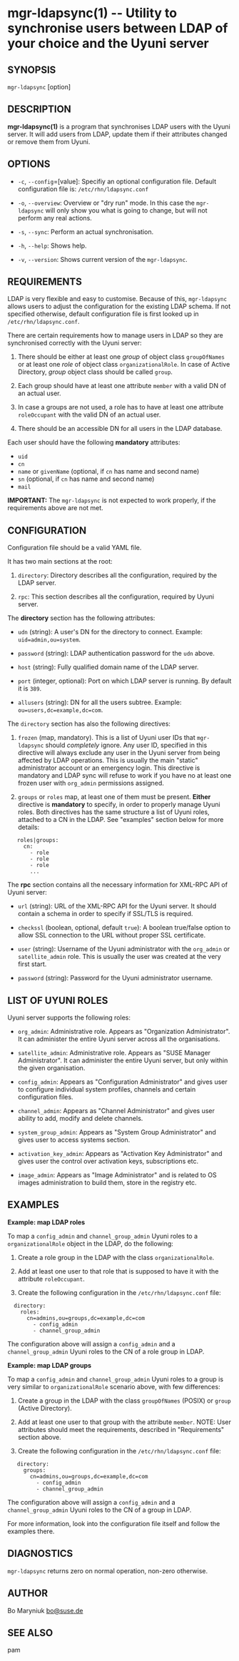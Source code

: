 mgr-ldapsync(1) -- Utility to synchronise users between LDAP of your choice and the Uyuni server
====

## SYNOPSIS

`mgr-ldapsync` [option]

## DESCRIPTION

**mgr-ldapsync(1)** is a program that synchronises LDAP users with
the Uyuni server. It will add users from LDAP, update them if their
attributes changed or remove them from Uyuni.

## OPTIONS

* `-c`, `--config`=[value]:
  Specifiy an optional configuration file. Default configuration file
  is: `/etc/rhn/ldapsync.conf`

* `-o`, `--overview`:
  Overview or "dry run" mode. In this case the `mgr-ldapsync` will
  only show you what is going to change, but will not perform any real
  actions.

* `-s`, `--sync`:
  Perform an actual synchronisation.

* `-h`, `--help`:
  Shows help.

* `-v`, `--version`:
  Shows current version of the `mgr-ldapsync`.

## REQUIREMENTS

LDAP is very flexible and easy to customise. Because of this,
`mgr-ldapsync` allows users to adjust the configuration for the
existing LDAP schema. If not specified otherwise, default
configuration file is first looked up in `/etc/rhn/ldapsync.conf`.

There are certain requirements how to manage users in LDAP so they are
synchronised correctly with the Uyuni server:

1. There should be either at least one *group* of object class
   `groupOfNames` or at least one *role* of object class
   `organizationalRole`. In case of Active Directory, *group* object
   class should be called `group`.

2. Each group should have at least one attribute `member` with a valid
   DN of an actual user.

3. In case a groups are not used, a role has to have at least one
   attribute `roleOccupant` with the valid DN of an actual user.

4. There should be an accessible DN for all users in the LDAP
   database.

Each user should have the following **mandatory** attributes:

   - `uid`
   - `cn`
   - `name` or `givenName` (optional, if `cn` has name and second name)
   - `sn` (optional, if `cn` has name and second name)
   - `mail`

**IMPORTANT:** The `mgr-ldapsync` is not expected to work properly,
if the requirements above are not met.

## CONFIGURATION

Configuration file should be a valid YAML file.

It has two main sections at the root:

1. `directory`:
   Directory describes all the configuration, required by the LDAP server.

2. `rpc`:
   This section describes all the configuration, required by Uyuni server.

The **directory** section has the following attributes:

* `udn` (string):
  A user's DN for the directory to connect. Example: `uid=admin,ou=system`.

* `password` (string):
  LDAP authentication password for the `udn` above.

* `host` (string):
  Fully qualified domain name of the LDAP server.

* `port` (integer, optional):
  Port on which LDAP server is running. By default it is `389`.

* `allusers` (string):
  DN for all the users subtree. Example: `ou=users,dc=example,dc=com`.

The `directory` section has also the following directives:

1. `frozen` (map, mandatory). This is a list of Uyuni user IDs that
   `mgr-ldapsync` should _completely_ ignore. Any user ID, specified
   in this directive will always exclude any user in the Uyuni server
   from being affected by LDAP operations. This is usually the main
   "static" administrator account or an emergency login. This
   directive is mandatory and LDAP sync will refuse to work if you
   have no at least one frozen user with `org_admin` permissions
   assigned.

2. `groups` or `roles` map, at least one of them must be present.
   **Either** directive is **mandatory** to specify, in order to
   properly manage Uyuni roles. Both directives has the same structure
   a list of Uyuni roles, attached to a CN in the LDAP. See "examples"
   section below for more details:

```
   roles|groups:
     cn:
       - role
	   - role
	   - role
	   ...
```

The **rpc** section contains all the necessary information for XML-RPC
API of Uyuni server:

* `url` (string):
   URL of the XML-RPC API for the Uyuni server. It should contain a
   schema in order to specify if SSL/TLS is required.

* `checkssl` (boolean, optional, default `true`):
   A boolean true/false option to allow SSL connection to the URL
   without proper SSL certificate.

* `user` (string):
   Username of the Uyuni administrator with the `org_admin` or
   `satellite_admin` role. This is usually the user was created at the
   very first start.

* `password` (string):
   Password for the Uyuni administrator username.

## LIST OF UYUNI ROLES

Uyuni server supports the following roles:

* `org_admin`:
   Administrative role. Appears as "Organization Administrator". It
   can administer the entire Uyuni server across all the organisations.

* `satellite_admin`:
   Administrative role. Appears as "SUSE Manager Administrator". It
   can administer the entire Uyuni server, but only within the given
   organisation.

* `config_admin`:
   Appears as "Configuration Administrator" and gives user to
   configure individual system profiles, channels and certain
   configuration files.

* `channel_admin`:
   Appears as "Channel Administrator" and gives user ability to add,
   modify and delete channels.

* `system_group_admin`:
   Appears as "System Group Administrator" and gives user to access
   systems section.

* `activation_key_admin`:
   Appears as "Activation Key Administrator" and gives user the
   control over activation keys, subscriptions etc.

* `image_admin`:
   Appears as "Image Administrator" and is related to OS images
   administration to build them, store in the registry etc.

## EXAMPLES

**Example: map LDAP roles**

To map a `config_admin` and `channel_group_admin` Uyuni roles to a
`organizationalRole` object in the LDAP, do the following:

1. Create a role group in the LDAP with the class `organizationalRole`.

2. Add at least one user to that role that is supposed to have it with the
   attribute `roleOccupant`.

3. Create the following configuration in the `/etc/rhn/ldapsync.conf`
   file:

```
  directory:
    roles:
      cn=admins,ou=groups,dc=example,dc=com
        - config_admin
        - channel_group_admin
```

The configuration above will assign a `config_admin` and a
`channel_group_admin` Uyuni roles to the CN of a role group in LDAP.

**Example: map LDAP groups**

To map a `config_admin` and `channel_group_admin` Uyuni roles to a
group is very similar to `organizationalRole` scenario above, with few
differences:

1. Create a group in the LDAP with the class `groupOfNames` (POSIX) or
   `group` (Active Directory).

2. Add at least one user to that group with the attribute
   `member`. NOTE: User attributes should meet the requirements,
   described in "Requirements" section above.

3. Create the following configuration in the `/etc/rhn/ldapsync.conf`
   file:

```
   directory:
     groups:
       cn=admins,ou=groups,dc=example,dc=com
	     - config_admin
	     - channel_group_admin
```

The configuration above will assign a `config_admin` and a
`channel_group_admin` Uyuni roles to the CN of a group in LDAP.

For more information, look into the configuration file itself and
follow the examples there.

## DIAGNOSTICS

`mgr-ldapsync` returns zero on normal operation, non-zero otherwise.

## AUTHOR

Bo Maryniuk <bo@suse.de>

## SEE ALSO

pam
